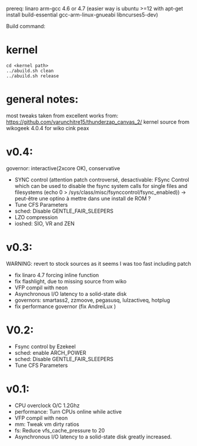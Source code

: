 prereq:
	linaro arm-gcc 4.6 or 4.7
	(easier way is ubuntu >=12 with apt-get install build-essential gcc-arm-linux-gnueabi libncurses5-dev)

Build command:

kernel
======
	cd <kernel path>
	../abuild.sh clean
	../abuild.sh release

general notes:
==============
 most tweaks taken from excellent works from: https://github.com/varunchitre15/thunderzap_canvas_2/
 kernel source from wikogeek 4.0.4 for wiko cink peax

v0.4:
=====
governor: interactive(2xcore OK), conservative
 - SYNC control (attention patch controversé, desactivable:
    FSync Control which can be used to disable the fsync system calls for single files and filesystems (echo 0 > /sys/class/misc/fsynccontrol/fsync_enabled)) -> peut-être une optino à mettre dans une install de ROM ?
 - Tune CFS Parameters
 - sched: Disable GENTLE_FAIR_SLEEPERS
 - LZO compression
 - ioshed: SIO, VR and ZEN

v0.3:
=====
 WARNING: revert to stock sources as it seems I was too fast including patch
 - fix linaro 4.7 forcing inline function
 - fix flashlight, due to missing source from wiko
 - VFP compil with neon
 - Asynchronous I/O latency to a solid-state disk
 - governors: smartass2, zzmoove, pegasusq, lulzactiveq, hotplug
 - fix performance governor (fix AndreiLux )

V0.2:
====
 - Fsync control by Ezekeel
 - sched: enable ARCH_POWER
 - sched: Disable GENTLE_FAIR_SLEEPERS
 - Tune CFS Parameters

v0.1:
=====
 - CPU overclock O/C 1.2Ghz
 - performance: Turn CPUs online while active
 - VFP compil with neon
 - mm: Tweak vm dirty ratios
 - fs: Reduce vfs_cache_pressure to 20
 - Asynchronous I/O latency to a solid-state disk greatly increased.

